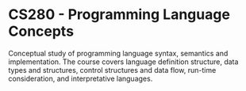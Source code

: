 # CS280 - Programming Language Concepts
Conceptual study of programming language syntax, semantics and implementation. The course covers language definition structure, data types and structures, control structures and data flow, run-time consideration, and interpretative languages.
